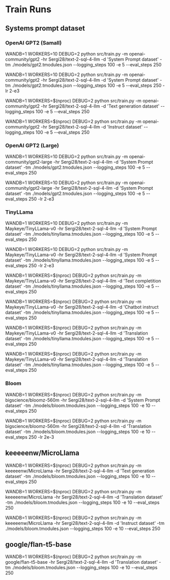 # Train Runs

## Systems prompt dataset

### OpenAI GPT2 (Samall)

WANDB=1 WORKERS=10 DEBUG=2 python src/train.py -m openai-community/gpt2 -hr Sergi28/text-2-sql-4-llm -d 'System Prompt dataset' -tm ./models/gpt2.tmodules.json --logging_steps 100 -e 5 --eval_steps 250

WANDB=1 WORKERS=10 DEBUG=2 python src/train.py -m openai-community/gpt2 -hr Sergi28/text-2-sql-4-llm -d 'System Prompt dataset' -tm ./models/gpt2.tmodules.json --logging_steps 100 -e 5 --eval_steps 250 -lr 2-e3

WANDB=1 WORKERS=$(nproc) DEBUG=2 python src/train.py -m openai-community/gpt2 -hr Sergi28/text-2-sql-4-llm -d 'Text generation dataset' --logging_steps 100 -e 5 --eval_steps 250

WANDB=1 WORKERS=$(nproc) DEBUG=2 python src/train.py -m openai-community/gpt2 -hr Sergi28/text-2-sql-4-llm -d 'Instruct dataset' --logging_steps 100 -e 5 --eval_steps 250

### OpenAI GPT2 (Large)

WANDB=1 WORKERS=10 DEBUG=2 python src/train.py -m openai-community/gpt2-large -hr Sergi28/text-2-sql-4-llm -d 'System Prompt dataset' -tm ./models/gpt2.tmodules.json --logging_steps 100 -e 5 --eval_steps 250

WANDB=1 WORKERS=10 DEBUG=2 python src/train.py -m openai-community/gpt2-large -hr Sergi28/text-2-sql-4-llm -d 'System Prompt dataset' -tm ./models/gpt2.tmodules.json --logging_steps 100 -e 5 --eval_steps 250 -lr 2-e3

### TinyLLama

WANDB=1 WORKERS=10 DEBUG=2 python src/train.py -m Maykeye/TinyLLama-v0 -hr Sergi28/text-2-sql-4-llm -d 'System Prompt dataset' -tm ./models/tinyllama.tmodules.json --logging_steps 100 -e 5 --eval_steps 250

WANDB=1 WORKERS=10 DEBUG=2 python src/train.py -m Maykeye/TinyLLama-v0 -hr Sergi28/text-2-sql-4-llm -d 'System Prompt dataset' -tm ./models/tinyllama.tmodules.json --logging_steps 100 -e 5 --eval_steps 250 -lr 2-e3

WANDB=1 WORKERS=$(nproc) DEBUG=2 python src/train.py -m Maykeye/TinyLLama-v0 -hr Sergi28/text-2-sql-4-llm -d 'Text completition dataset' -tm ./models/tinyllama.tmodules.json --logging_steps 100 -e 5 --eval_steps 250

WANDB=1 WORKERS=$(nproc) DEBUG=2 python src/train.py -m Maykeye/TinyLLama-v0 -hr Sergi28/text-2-sql-4-llm -d 'Chatbot instruct dataset' -tm ./models/tinyllama.tmodules.json --logging_steps 100 -e 5 --eval_steps 250

WANDB=1 WORKERS=$(nproc) DEBUG=2 python src/train.py -m Maykeye/TinyLLama-v0 -hr Sergi28/text-2-sql-4-llm -d 'Translation dataset' -tm ./models/tinyllama.tmodules.json --logging_steps 100 -e 5 --eval_steps 250

WANDB=1 WORKERS=$(nproc) DEBUG=2 python src/train.py -m Maykeye/TinyLLama-v0 -hr Sergi28/text-2-sql-4-llm -d 'Translation dataset' -tm ./models/tinyllama.tmodules.json --logging_steps 100 -e 5 --eval_steps 250

### Bloom

WANDB=1 WORKERS=$(nproc) DEBUG=2 python src/train.py -m bigscience/bloomz-560m -hr Sergi28/text-2-sql-4-llm -d 'System Prompt dataset' -tm ./models/bloom.tmodules.json --logging_steps 100 -e 10 --eval_steps 250

WANDB=1 WORKERS=$(nproc) DEBUG=2 python src/train.py -m bigscience/bloomz-560m -hr Sergi28/text-2-sql-4-llm -d 'Translation dataset' -tm ./models/bloom.tmodules.json --logging_steps 100 -e 10 --eval_steps 250 -lr 2e-3

## keeeeenw/MicroLlama

WANDB=1 WORKERS=$(nproc) DEBUG=2 python src/train.py -m keeeeenw/MicroLlama -hr Sergi28/text-2-sql-4-llm -d 'Text generation dataset' -tm ./models/bloom.tmodules.json --logging_steps 100 -e 10 --eval_steps 250

WANDB=1 WORKERS=$(nproc) DEBUG=2 python src/train.py -m keeeeenw/MicroLlama -hr Sergi28/text-2-sql-4-llm -d 'Translation dataset' -tm ./models/bloom.tmodules.json --logging_steps 100 -e 10 --eval_steps 250

WANDB=1 WORKERS=$(nproc) DEBUG=2 python src/train.py -m keeeeenw/MicroLlama -hr Sergi28/text-2-sql-4-llm -d 'Instruct dataset' -tm ./models/bloom.tmodules.json --logging_steps 100 -e 10 --eval_steps 250

## google/flan-t5-base

WANDB=1 WORKERS=$(nproc) DEBUG=2 python src/train.py -m google/flan-t5-base -hr Sergi28/text-2-sql-4-llm -d 'Translation dataset' -tm ./models/bloom.tmodules.json --logging_steps 100 -e 10 --eval_steps 250
